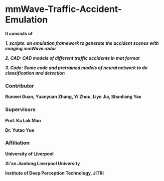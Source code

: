 # mmWave-Traffic-Accident-Emulation
**It consists of**

***1. scripts: an emulation framework to generate the accident scenes with imaging mmWave radar***

***2. CAD: CAD models of different traffic accidents in mat format***

***3. Code: Some code and pretrained models of neural network to do classification and detection***

### Contributor

**Runwei Guan, Yuanyuan Zhang, Yi Zhou, Liye Jia, Shanliang Yao**

### Supervisors
**Prof. Ka Lok Man**

**Dr. Yutao Yue**

### Affiliation
**University of Liverpool**

**Xi'an Jiaotong Liverpool University**

**Institute of Deep Perception Technology, JITRI**